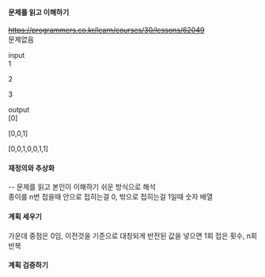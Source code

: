 #### 문제를 읽고 이해하기
~~https://programmers.co.kr/learn/courses/30/lessons/62049~~
<br>
문제없음

input</br>
1

2

3

output</br>
[0]

[0,0,1]

[0,0,1,0,0,1,1]
 
#### 재정의와 추상화<br>
-- 문제를 읽고 본인이 이해하기 쉬운 방식으로 해석<br>
종이를 n번 접을때 안으로 접히는걸 0, 밖으로 접히는걸 1일때 숫자 배열

#### 계획 세우기<br>
가운데 중점은 0임, 이전것을 기준으로 대칭되게 반전된 값을 넣으면 1회 접은 횟수, n회 반복

#### 계획 검증하기
